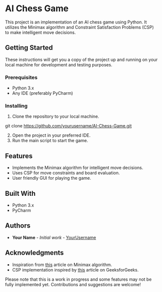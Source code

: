 # AI Chess Game

This project is an implementation of an AI chess game using Python. It utilizes the Minimax algorithm and Constraint Satisfaction Problems (CSP) to make intelligent move decisions.

## Getting Started

These instructions will get you a copy of the project up and running on your local machine for development and testing purposes.

### Prerequisites

- Python 3.x
- Any IDE (preferably PyCharm)

### Installing

1. Clone the repository to your local machine.

git clone https://github.com/yourusername/AI-Chess-Game.git

2. Open the project in your preferred IDE.
3. Run the main script to start the game.

## Features

- Implements the Minimax algorithm for intelligent move decisions.
- Uses CSP for move constraints and board evaluation.
- User friendly GUI for playing the game.

## Built With

- Python 3.x
- PyCharm

## Authors

- **Your Name** - *Initial work* - [YourUsername](https://github.com/yourusername)

## Acknowledgments

- Inspiration from [this](https://www.geeksforgeeks.org/minimax-algorithm-in-game-theory-set-3-tic-tac-toe-ai-finding-optimal-move/) article on Minimax algorithm.
- CSP implementation inspired by [this](https://www.geeksforgeeks.org/constraint-satisfaction-problem-python/) article on GeeksforGeeks.

Please note that this is a work in progress and some features may not be fully implemented yet. Contributions and suggestions are welcome!
